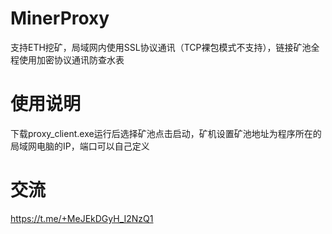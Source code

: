 # MinerProxy
支持ETH挖矿，局域网内使用SSL协议通讯（TCP裸包模式不支持），链接矿池全程使用加密协议通讯防查水表
# 使用说明
下载proxy_client.exe运行后选择矿池点击启动，矿机设置矿池地址为程序所在的局域网电脑的IP，端口可以自己定义
# 交流
https://t.me/+MeJEkDGyH_I2NzQ1
